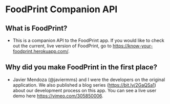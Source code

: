 # FoodPrint Companion API

## What is FoodPrint?
- This is a companion API to the FoodPrint app. If you would like to check out the current, live version of FoodPrint, go to https://know-your-foodprint.herokuapp.com/.

##


## Why did you make FoodPrint in the first place?
- Javier Mendoza (@javiermms) and I were the developers on the original application. We also published a blog series (https://bit.ly/2GaQSa1) about our development process on this app. You can see a live user demo here https://vimeo.com/305850006. 
